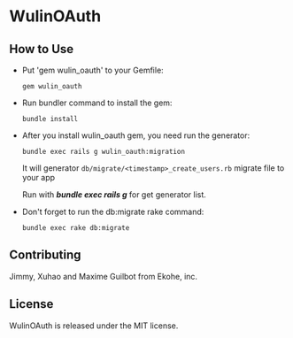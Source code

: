 # WulinOAuth

## How to Use

- Put 'gem wulin_oauth' to your Gemfile:

  ```shell
  gem wulin_oauth
  ```

- Run bundler command to install the gem:

  ```shell
  bundle install
  ```

- After you install wulin_oauth gem, you need run the generator:

  ```shell
  bundle exec rails g wulin_oauth:migration
  ```

  It will generator `db/migrate/<timestamp>_create_users.rb` migrate file to your app

  Run with **_bundle exec rails g_** for get generator list.

- Don't forget to run the db:migrate rake command:

  ```shell
  bundle exec rake db:migrate
  ```

## Contributing

Jimmy, Xuhao and Maxime Guilbot from Ekohe, inc.

## License

WulinOAuth is released under the MIT license.
